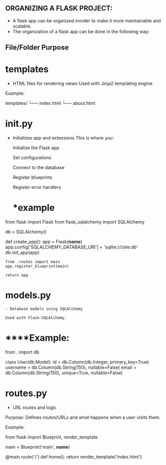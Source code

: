 ## ORGANIZING A FLASK PROJECT:
- A flask app can be organized inorder to make it more maintainable and scalable.
- The organization of a flask app can be done in the following way:

## File/Folder	Purpose
# templates 
- HTML files for rendering views
Used with Jinja2 templating engine.

Example:

templates/
  └── index.html
    └── about.html

# __init__.py	
- Initializes app and extensions
This is where you:

    Initialize the Flask app

    Set configurations

    Connect to the database

    Register blueprints

    Register error handlers

    # *****example****
 from flask import Flask
from flask_sqlalchemy import SQLAlchemy

db = SQLAlchemy()

def create_app():
    app = Flask(__name__)
    app.config['SQLALCHEMY_DATABASE_URI'] = 'sqlite:///site.db'
    db.init_app(app)

    from .routes import main
    app.register_blueprint(main)

    return app

# models.py
	- Database models using SQLAlchemy

    Used with Flask-SQLAlchemy.

# ****Example:

from . import db

class User(db.Model):
    id = db.Column(db.Integer, primary_key=True)
    username = db.Column(db.String(150), nullable=False)
    email = db.Column(db.String(150), unique=True, nullable=False)

# routes.py	
- URL routes and logic

Purpose: Defines routes/URLs and what happens when a user visits them.

Example:

from flask import Blueprint, render_template

main = Blueprint('main', __name__)

@main.route('/')
def home():
    return render_template('index.html')